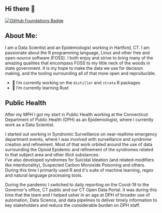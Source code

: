 ## Hi there 👋

[![GitHub Foundations Badge](/assets/github-foundations-badge.png)](https://www.credly.com/badges/667738a6-dbaf-460f-8c74-96e9f6379783)

## About Me:

I am a Data Scientist and an Epidemiologist working in Hartford, CT.  I am  passionate about
the R programming language, Linux and other free and open-source software (FOSS).  I both enjoy and strive to bring 
many of the amazing qualities that encompass FOSS to my little neck of the woods in state government.  It is my hope
to make the data we use for decision making, and the tooling surrounding all of that more open and reproducible.

  - 🔭 I’m currently working on the `distiller` and `strata` R packages
  - 🌱 I’m currently learning Rust

## Public Health

After my MPH I got my start in Public Health working at the Connecticut Department of Public Health (DPH) as an Epidemiologist, 
where I currently work as a Data Scientist.  

I started out working in Syndromic Surveillance on near-realtime emergency department events, where I was involved with
surveillance and syndrome creation and refinement.  Most of that work orbited around the use of data surrounding the 
Opioid Epidemic and refinement of the syndromes related to that subject area and other illicit substances.  
I've also developed syndromes for Suicidal Ideation (and related-modifiers like intentionality), 
Suspected Carbon Monoxide Poisoning and others. During this time I primarily used R and it's suite of machine learning, 
regex and natural language processing tools.  

During the pandemic I switched to daily reporting on the Covid-19 to the Governor's office, CT public and our CT Open Data Portal.
It was during this time that the team and I helped usher in an age at DPH of broader use of automation, 
Data Science, and data pipelines to deliver timely information to key stakeholders and reduce the considerable burden on DPH staff.